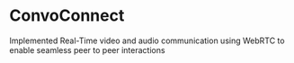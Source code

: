 # ConvoConnect
Implemented Real-Time video and audio communication using WebRTC to enable seamless peer to peer interactions
